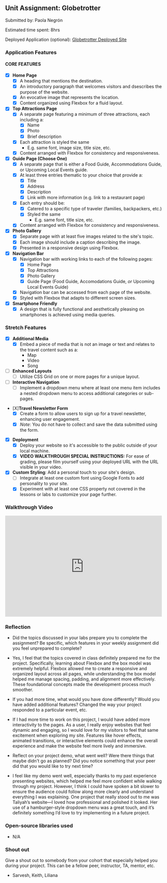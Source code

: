 ## Unit Assignment: Globetrotter

Submitted by: Paola Negrón

Estimated time spent: 8hrs

Deployed Application (optional): [Globetrotter Deployed Site](https://musheu.github.io/Globetrotter/)

### Application Features

#### CORE FEATURES

- [X] **Home Page**
  - [X] A heading that mentions the destination.
  - [X] An introductory paragraph that welcomes visitors and dsescribes the purpose of the website. 
  - [X] An evocative image that represents the location.
  - [X] Content organized using Flexbox for a fluid layout.

- [X] **Top Attractions Page**
  - [X] A separate page featuring a minimum of three attractions, each including a:
    - [X] Name
    - [X] Photo
    - [X] Brief description
  - [X] Each attraction is styled the same
    - E.g. same font, image size, title size, etc. 
  - [X] Content arranged with Flexbox for consistency and responsiveness.

- [X] **Guide Page (Choose One)**
  - [X] A separate page that is either a Food Guide, Accommodations Guide, or Upcoming Local Events guide.
  - [X] At least three entries thematic to your choice that provide a:
    - [X] Title
    - [X] Address
    - [X] Description
    - [X] Link with more information (e.g. link to a restaurant page)
  - [X] Each entry should be:
    - [X] Catered to a specific type of traveler (families, backpackers, etc.)
    - [X] Styled the same
      - E.g. same font, title size, etc.
  - [X] Content arranged with Flexbox for consistency and responsiveness. 

- [X] **Photo Gallery**
  - [X] Separate page with at least five images related to the site's topic.
  - [X] Each image should include a caption describing the image.
  - [X] Presented in a responsive design using Flexbox.

- [X] **Navigation Bar**
  - [X] Navigation bar with working links to each of the following pages:
    - [X] Home Page
    - [X] Top Attractions
    - [X] Photo Gallery
    - [X] Guide Page (Food Guide, Accomodations Guide, _or_ Upcoming Local Events Guide)
  - [X] Navigation bar can be accessed from each page of the website.
  - [X] Styled with Flexbox that adapts to different screen sizes.  

- [X] **Smartphone Friendly**
  - [X] A design that is fully functional and aesthetically pleasing on smartphones is achieved using media queries.

### Stretch Features

- [X] **Additional Media**
  - [X] Embed a piece of media that is not an image or text and relates to the travel content such as a:
    - Map
    - Video
    - Song

- [ ] **Enhanced Layouts**
  - [ ] Utilize CSS Grid on one or more pages for a unique layout.

- [ ] **Interactive Navigation**
  - [ ] Implement a dropdown menu where at least one menu item includes a nested dropdown menu to access additional categories or sub-pages.

- [X]**Travel Newsletter Form**
  - [X] Create a form to allow users to sign up for a travel newsletter, enhancing user engagement.
  - [X] *Note*: You do not have to collect and save the data submitted using the form. 

- [X] **Deployment**
  - [X] Deploy your website so it's accessible to the public outside of your local machine. 
  - [X] **VIDEO WALKTHROUGH SPECIAL INSTRUCTIONS:** For ease of grading, please film yourself using your deployed URL with the URL visible in your video. 

- [X] **Custom Styling**: Add a personal touch to your site's design.
  - [ ] Integrate at least one custom font using Google Fonts to add personality to your site.
  - [X] Experiment with at least one CSS property not covered in the lessons or labs to customize your page further.

### Walkthrough Video

<div style="position: relative; padding-bottom: 64.55089820359281%; height: 0;"><iframe src="https://www.loom.com/embed/baa8a0c14e244d5b8d7a90863426ce9c?sid=e6c9a1fc-e39e-4127-ab0b-9d85a3cfaf56" frameborder="0" webkitallowfullscreen mozallowfullscreen allowfullscreen style="position: absolute; top: 0; left: 0; width: 100%; height: 100%;"></iframe></div>

### Reflection

* Did the topics discussed in your labs prepare you to complete the assignment? Be specific, which features in your weekly assignment did you feel unprepared to complete?

- Yes, I feel that the topics covered in class definitely prepared me for the project. Specifically, learning about Flexbox and the box model was extremely helpful. Flexbox allowed me to create 
a responsive and organized layout across all pages, while understanding the box model helped me manage spacing, padding, and alignment more effectively. These foundational concepts made the 
development process much smoother.

* If you had more time, what would you have done differently? Would you have added additional features? Changed the way your project responded to a particular event, etc.
  
- If I had more time to work on this project, I would have added more interactivity to the pages. As a user, I really enjoy websites that feel dynamic and engaging, so I would love for my visitors 
to feel that same excitement when exploring my site. Features like hover effects, animated transitions, or interactive elements could enhance the overall experience and make the website feel 
more lively and immersive.

* Reflect on your project demo, what went well? Were there things that maybe didn't go as planned? Did you notice something that your peer did that you would like to try next time?

- I feel like my demo went well, especially thanks to my past experience presenting websites, which helped me feel more confident while walking through my project. However, I think I could 
have spoken a bit slower to ensure the audience could follow along more clearly and understand everything I was explaining. One project that really stood out to me was Taliyah’s website—I 
loved how professional and polished it looked. Her use of a hamburger-style dropdown menu was a great touch, and it’s definitely something I’d love to try implementing in a future project.

### Open-source libraries used

- N/A

### Shout out

Give a shout out to somebody from your cohort that especially helped you during your project. This can be a fellow peer, instructor, TA, mentor, etc.
- Sarvesh, Keith, Liliana
